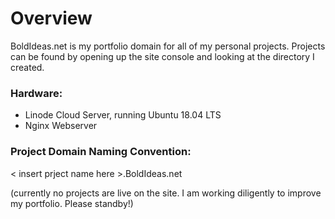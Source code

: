 # Overview
BoldIdeas.net is my portfolio domain for all of my personal projects.   Projects can be found by opening up the site console and looking at the directory I created. 

### Hardware: 
* Linode Cloud Server, running Ubuntu 18.04 LTS 
* Nginx Webserver 


### Project Domain Naming Convention: 
< insert prject name here >.BoldIdeas.net 

(currently no projects are live on the site.  I am working diligently to improve my portfolio.   Please standby!)